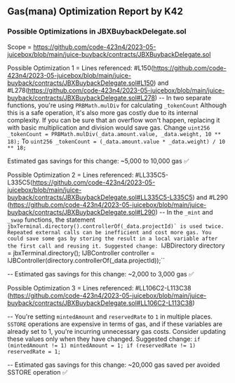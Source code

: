 ## Gas(mana) Optimization Report by K42

### Possible Optimizations in JBXBuybackDelegate.sol
Scope = https://github.com/code-423n4/2023-05-juicebox/blob/main/juice-buyback/contracts/JBXBuybackDelegate.sol

Possible Optimization 1 = 
Lines referenced: #L150(https://github.com/code-423n4/2023-05-juicebox/blob/main/juice-buyback/contracts/JBXBuybackDelegate.sol#L150) and #L278(https://github.com/code-423n4/2023-05-juicebox/blob/main/juice-buyback/contracts/JBXBuybackDelegate.sol#L278)
-- In two separate functions, you're using ``PRBMath.mulDiv`` for calculating ``_tokenCount`` Although this is a safe operation, it's also more gas costly due to its internal complexity. If you can be sure that an overflow won't happen, replacing it with basic multiplication and division would save gas.
Change ``uint256 _tokenCount = PRBMath.mulDiv(_data.amount.value, _data.weight, 10 ** 18);`` 
To ``uint256 _tokenCount = (_data.amount.value * _data.weight) / 10 ** 18;``

Estimated gas savings for this change: ~5,000 to 10,000 gas ✅

Possible Optimization 2 = Lines referenced: #LL335C5-L335C5(https://github.com/code-423n4/2023-05-juicebox/blob/main/juice-buyback/contracts/JBXBuybackDelegate.sol#LL335C5-L335C5) and #L290 (https://github.com/code-423n4/2023-05-juicebox/blob/main/juice-buyback/contracts/JBXBuybackDelegate.sol#L290)
-- In the ``_mint`` and ``_swap`` functions, the statement ``jbxTerminal.directory().controllerOf(_data.projectId)` is used twice. Repeated external calls can be inefficient and cost more gas. You could save some gas by storing the result in a local variable after the first call and reusing it.
Suggested change:
``IJBDirectory directory = jbxTerminal.directory();
IJBController controller = IJBController(directory.controllerOf(_data.projectId));``

-- Estimated gas savings for this change: ~2,000 to 3,000 gas ✅

Possible Optimization 3 = Lines referenced: #LL106C2-L113C38 (https://github.com/code-423n4/2023-05-juicebox/blob/main/juice-buyback/contracts/JBXBuybackDelegate.sol#LL106C2-L113C38)

-- You're setting ``mintedAmount`` and ``reservedRate`` to ``1`` in multiple places. ``SSTORE`` operations are expensive in terms of gas, and if these variables are already set to 1, you're incurring unnecessary gas costs. Consider updating these values only when they have changed.
Suggested change: ``if (mintedAmount != 1) mintedAmount = 1;
if (reservedRate != 1) reservedRate = 1;``
 
-- Estimated gas savings for this change: ~20,000 gas saved per avoided SSTORE operation ✅
